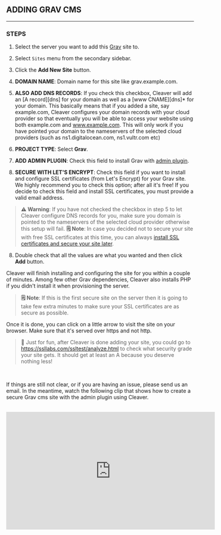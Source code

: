 ## ADDING GRAV CMS
---

### STEPS

1. Select the server you want to add this [Grav][1] site to.

2. Select `Sites` menu from the secondary sidebar. 

3. Click the **Add New Site** button.

4. **DOMAIN NAME**: Domain name for this site like grav.example.com.

5. **ALSO ADD DNS RECORDS**: If you check this checkbox, Cleaver will add an [A record][dns] for your domain as well as a [www CNAME][dns]* for your domain. This basically means that if you added a site, say example.com, Cleaver configures your domain records with your cloud provider so that eventually you will be able to access your website using both example.com and www.example.com. This will only work if you have pointed your domain to the nameservers of the selected cloud providers (such as ns1.digitalocean.com, ns1.vultr.com etc)

5. **PROJECT TYPE**: Select **Grav**.

6. **ADD ADMIN PLUGIN**: Check this field to install Grav with [admin plugin][2]. 

7. **SECURE WITH LET'S ENCRYPT**: Check this field if you want to install and configure SSL certificates (from Let's Encrypt) for your Grav site. We highly recommend you to check this option; after all it's free! If you decide to check this field and install SSL certificates, you must provide a valid email address.
> **⚠️ Warning**: If you have not checked the checkbox in step 5 to let Cleaver configure DNS records for you, make sure you domain is pointed to the nameservers of the selected cloud provider otherwise this setup will fail.
> **🗒 Note**: In case you decided not to secure your site with free SSL certificates at this time, you can always [install SSL certificates and secure your site later](/ssl-certificates.md).

8. Double check that all the values are what you wanted and then click **Add** button.

Cleaver will finish installing and configuring the site for you within a couple of minutes. Among few other Grav dependencies, Cleaver also installs PHP if you didn't install it when provisioning the server.

> **🗒 Note**: If this is the first secure site on the server then it is going to take few extra minutes to make sure your SSL certificates are as secure as possible.

Once it is done, you can click on a little arrow to visit the site on your browser. Make sure that it's served over https and not http.

> 🍄 Just for fun, after Cleaver is done adding your site, you could go to https://ssllabs.com/ssltest/analyze.html to check what security grade your site gets. It should get at least an A because you deserve nothing less!

<br/>


If things are still not clear, or if you are having an issue, please send us an email. In the meantime, watch the following clip that shows how to create a secure Grav cms site with the admin plugin using Cleaver.

<br/>

<iframe width="560" height="315" src="https://www.youtube-nocookie.com/embed/1Xfl8ARLq28?rel=0&amp;showinfo=0" frameborder="0" allowfullscreen></iframe>

[1]: https://getgrav.org
[2]: https://github.com/getgrav/grav-plugin-admin/blob/develop/README.md